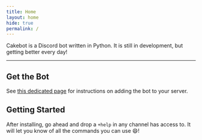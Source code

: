 ```yaml
---
title: Home
layout: home
hide: true
permalink: /
---
```


Cakebot is a Discord bot written in Python. It is still in development, but getting better every day!  

-----------------------------

## Get the Bot

See [this dedicated page](/invite.md) for instructions on adding the bot to your server.

## Getting Started

After installing, go ahead and drop a `+help` in any channel has access to. It will let you know of all the commands you can use :smile:!
